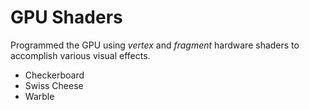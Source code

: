 # GPU Shaders

Programmed the GPU using *vertex* and *fragment* hardware shaders to accomplish various visual effects.
- Checkerboard
- Swiss Cheese
- Warble

